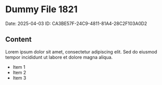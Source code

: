 # Dummy File 1821

Date: 2025-04-03
ID: CA3BE57F-24C9-4811-81A4-28C2F103A0D2

## Content

Lorem ipsum dolor sit amet, consectetur adipiscing elit.
Sed do eiusmod tempor incididunt ut labore et dolore magna aliqua.

* Item 1
* Item 2
* Item 3
